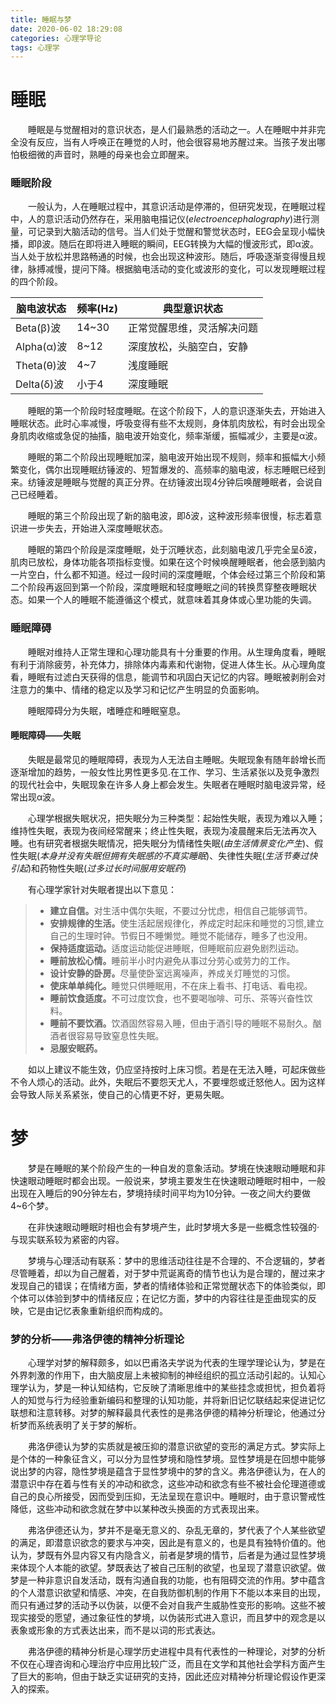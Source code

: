 ```yaml
---
title: 睡眠与梦
date: 2020-06-02 18:29:08
categories: 心理学导论
tags: 心理学
---
```

# 睡眠
&emsp;&emsp;睡眠是与觉醒相对的意识状态，是人们最熟悉的活动之一。人在睡眠中并非完全没有反应，当有人呼唤正在睡觉的人时，他会很容易地苏醒过来。当孩子发出哪怕极细微的声音时，熟睡的母亲也会立即醒来。

<!-- more -->

### 睡眠阶段

&emsp;&emsp;一般认为，人在睡眠过程中，其意识活动是停滞的，但研究发现，在睡眠过程中，人的意识活动仍然存在，采用脑电描记仪(_electroencephalography_)进行测量，可记录到大脑活动的信号。当人们处于觉醒和警觉状态时，EEG会呈现小幅快播，即β波。随后在即将进入睡眠的瞬间，EEG转换为大幅的慢波形式，即α波。当人处于放松并思路畅通的时候，也会出现这种波形。随后，呼吸逐渐变得慢且规律，脉搏减慢，提问下降。根据脑电活动的变化或波形的变化，可以发现睡眠过程的四个阶段。

|脑电波状态|频率(Hz)|典型意识状态|
|----|----|-----|
|Beta(β)波|14~30|正常觉醒思维，灵活解决问题|
|Alpha(α)波|8~12|深度放松，头脑空白，安静|
|Theta(θ)波|4~7|浅度睡眠|
|Delta(δ)波|小于4|深度睡眠|

&emsp;&emsp;睡眠的第一个阶段时轻度睡眠。在这个阶段下，人的意识逐渐失去，开始进入睡眠状态。此时心率减慢，呼吸变得有些不太规则，身体肌肉放松，有时会出现全身肌肉收缩或急促的抽搐，脑电波开始变化，频率渐缓，振幅减少，主要是α波。

&emsp;&emsp;睡眠的第二个阶段出现睡眠加深，脑电波开始出现不规则，频率和振幅大小频繁变化，偶尔出现睡眠纺锤波的、短暂爆发的、高频率的脑电波，标志睡眠已经到来。纺锤波是睡眠与觉醒的真正分界。在纺锤波出现4分钟后唤醒睡眠者，会说自己已经睡着。

&emsp;&emsp;睡眠的第三个阶段出现了新的脑电波，即δ波，这种波形频率很慢，标志着意识进一步失去，开始进入深度睡眠状态。

&emsp;&emsp;睡眠的第四个阶段是深度睡眠，处于沉睡状态，此刻脑电波几乎完全呈δ波，肌肉已放松，身体功能各项指标变慢。如果在这个时候唤醒睡眠者，他会感到脑内一片空白，什么都不知道。经过一段时间的深度睡眠，个体会经过第三个阶段和第二个阶段再返回到第一个阶段，深度睡眠和轻度睡眠之间的转换贯穿整夜睡眠状态。如果一个人的睡眠不能遵循这个模式，就意味着其身体或心里功能的失调。

### 睡眠障碍
&emsp;&emsp;睡眠对维持人正常生理和心理功能具有十分重要的作用。从生理角度看，睡眠有利于消除疲劳，补充体力，排除体内毒素和代谢物，促进人体生长。从心理角度看，睡眠有过滤白天获得的信息，能调节和巩固白天记忆的内容。睡眠被剥削会对注意力的集中、情绪的稳定以及学习和记忆产生明显的负面影响。

&emsp;&emsp;睡眠障碍分为失眠，嗜睡症和睡眠窒息。

#### 睡眠障碍——失眠
&emsp;&emsp;失眠是最常见的睡眠障碍，表现为人无法自主睡眠。失眠现象有随年龄增长而逐渐增加的趋势，一般女性比男性更多见.在工作、学习、生活紧张以及竞争激烈的现代社会中，失眠现象在许多人身上都会发生。失眠者在睡眠时脑电波异常，经常出现α波。

&emsp;&emsp;心理学根据失眠状况，把失眠分为三种类型：起始性失眠，表现为难以入睡；维持性失眠，表现为夜间经常醒来；终止性失眠，表现为凌晨醒来后无法再次入睡。也有研究者根据失眠情况，把失眠分为情绪性失眠(*由生活情景变化产生*)、假性失眠(*本身并没有失眠但拥有失眠感的不真实睡眠*)、失律性失眠(*生活节奏过快引起*)和药物性失眠(*过多过长时间服用安眠药*)

&emsp;&emsp;有心理学家针对失眠者提出以下意见：

> + <b>建立自信。</b>对生活中偶尔失眠，不要过分忧虑，相信自己能够调节。
> + <b>安排规律的生活。</b>使生活起居规律化，养成定时起床和睡觉的习惯,建立自己的生理时钟。节假日不睡懒觉。睡觉不能储存，睡多了也没用。
> + <b>保持适度运动。</b>适度运动能促进睡眠，但睡眠前应避免剧烈运动。
> + <b>睡前放松心情。</b>睡前半小时内避免从事过分劳心或劳力的工作。
> + <b>设计安静的卧房。</b>尽量使卧室远离噪声，养成关灯睡觉的习惯。
> + <b>使床单单纯化。</b>睡觉只供睡眠用，不在床上看书、打电话、看电视。
> + <b>睡前饮食适度。</b>不可过度饮食，也不要喝咖啡、可乐、茶等兴奋性饮料。
> + <b>睡前不要饮酒。</b>饮酒固然容易入睡，但由于酒引导的睡眠不易耐久。酗酒者很容易导致窒息性失眠。
> + <b>忌服安眠药。</b>

&emsp;&emsp;如以上建议不能生效，仍应坚持按时上床习惯。若是在无法入睡，可起床做些不令人烦心的活动。此外，失眠后不要怨天尤人，不要埋怨或迁怒他人。因为这样会导致人际关系紧张，使自己的心情更不好，更易失眠。

# 梦

&emsp;&emsp;梦是在睡眠的某个阶段产生的一种自发的意象活动。梦境在快速眼动睡眠和非快速眼动睡眠时都会出现。一般说来，梦境主要发生在快速眼动睡眠时相中，一般出现在入睡后的90分钟左右，梦境持续时间平均为10分钟。一夜之间大约要做4~6个梦。

&emsp;&emsp;在非快速眼动睡眠时相也会有梦境产生，此时梦境大多是一些概念性较强的·与现实联系较为紧密的内容。

&emsp;&emsp;梦境与心理活动有联系：梦中的思维活动往往是不合理的、不合逻辑的，梦者尽管睡着，却以为自己醒着，对于梦中荒诞离奇的情节也认为是合理的，醒过来才发现自己的错误；在情绪方面，梦者的情绪体验和正常觉醒状态下的体验类似，即个体可以体验到梦中的情绪反应；在记忆方面，梦中的内容往往是歪曲现实的反映，它是由记忆表象重新组织而构成的。

### 梦的分析——弗洛伊德的精神分析理论

&emsp;&emsp;心理学对梦的解释颇多，如以巴甫洛夫学说为代表的生理学理论认为，梦是在外界刺激的作用下，由大脑皮层上未被抑制的神经组织的孤立活动引起的。认知心理学认为，梦是一种认知结构，它反映了清晰思维中的某些挂念或担忧，担负着将人的知觉与行为经验重新编码和整理的认知功能，并将新旧记忆联结起来促进记忆联想和注意转移。对梦的解释最具代表性的是弗洛伊德的精神分析理论，他通过分析梦而系统表明了关于梦的解析。

&emsp;&emsp;弗洛伊德认为梦的实质就是被压抑的潜意识欲望的变形的满足方式。梦实际上是个体的一种象征含义，可以分为显性梦境和隐性梦境。显性梦境是在回想中能够说出梦的内容，隐性梦境是蕴含于显性梦境中的梦的含义。弗洛伊德认为，在人的潜意识中存在着与性有关的冲动和欲念，这些冲动和欲念有些不被社会伦理道德或自己的良心所接受，因而受到压抑，无法呈现在意识中。睡眠时，由于意识警戒性降低，这些冲动和欲念就在梦中以某种改头换面的方式表现出来。

&emsp;&emsp;弗洛伊德还认为，梦并不是毫无意义的、杂乱无章的，梦代表了个人某些欲望的满足，即潜意识欲念的要求与冲突，因此是有意义的，也是具有独特价值的。他认为，梦既有外显内容又有内隐含义，前者是梦境的情节，后者是为通过显性梦境来体现个人本能的欲望。梦既表达了被自己压制的欲望，也呈现了潜意识欲望。做梦是一种非意识自发活动，既有沟通自我的功能，也有阻碍交流的作用。梦中蕴含的个人潜意识欲望和情感、冲突，在自我防御机制的作用下不能以本来目的出现，而只有通过梦的活动予以伪装，以便不会对自我产生威胁性变形的影响。这些不被现实接受的愿望，通过象征性的梦境，以伪装形式进入意识，而且梦中的观念是以表象或形象的方式表达出来，而不是以词的形式表达。

&emsp;&emsp;弗洛伊德的精神分析是心理学历史进程中具有代表性的一种理论，对梦的分析不仅在心理咨询和心理治疗中应用比较广泛，而且在文学和其他社会学科方面产生了巨大的影响，但由于缺乏实证研究的支持，因此还应对精神分析理论假设作更深入的探索。